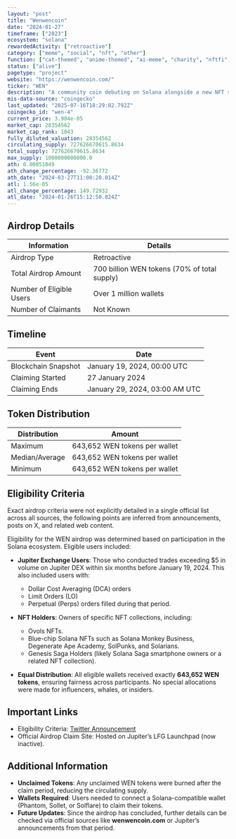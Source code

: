 ```yaml
---
layout: "post"
title: "Wenwencoin"
date: "2024-01-27"
timeframe: ["2023"]
ecosystem: "solana"
rewardedActivity: ["retroactive"]
category: ["meme", "social", "nft", "other"]
function: ["cat-themed", "anime-themed", "ai-meme", "charity", "nftfi", "fractionalized-nft", "solana-meme"]
status: ["alive"]
pagetype: "project"
website: "https://wenwencoin.com/"
ticker: "WEN"
description: "A community coin debuting on Solana alongside a new NFT standard, WNS 0.0."
mis-data-source: "coingecko"
last_updated: "2025-07-16T18:29:02.792Z"
coingecko_id: "wen-4"
current_price: 3.904e-05
market_cap: 28354562
market_cap_rank: 1043
fully_diluted_valuation: 28354562
circulating_supply: 727626670615.8634
total_supply: 727626670615.8634
max_supply: 1000000000000.0
ath: 0.00051049
ath_change_percentage: -92.36772
ath_date: "2024-03-27T11:00:20.014Z"
atl: 1.56e-05
atl_change_percentage: 149.72932
atl_date: "2024-01-26T15:12:50.824Z"
---
```


## Airdrop Details

| Information              | Details                                      |
| ------------------------ | -------------------------------------------- |
| Airdrop Type             | Retroactive                                  |
| Total Airdrop Amount     | 700 billion WEN tokens (70% of total supply) |
| Number of Eligible Users | Over 1 million wallets                       |
| Number of Claimants      | Not Known                                    |

## Timeline

| Event               | Date                           |
| ------------------- | ------------------------------ |
| Blockchain Snapshot | January 19, 2024, 00:00 UTC    |
| Claiming Started    | 27 January 2024                |
| Claiming Ends       | January 29, 2024, 03:00 AM UTC |

## Token Distribution

| Distribution   | Amount                        |
| -------------- | ----------------------------- |
| Maximum        | 643,652 WEN tokens per wallet |
| Median/Average | 643,652 WEN tokens per wallet |
| Minimum        | 643,652 WEN tokens per wallet |

## Eligibility Criteria

Exact airdrop criteria were not explicitly detailed in a single official list across all sources, the following points are inferred from announcements, posts on X, and related web content.

Eligibility for the WEN airdrop was determined based on participation in the Solana ecosystem. Eligible users included:

- **Jupiter Exchange Users**: Those who conducted trades exceeding $5 in volume on Jupiter DEX within six months before January 19, 2024. This also included users with:

  - Dollar Cost Averaging (DCA) orders
  - Limit Orders (LO)
  - Perpetual (Perps) orders filled during that period.

- **NFT Holders**: Owners of specific NFT collections, including:

  - Ovols NFTs.
  - Blue-chip Solana NFTs such as Solana Monkey Business, Degenerate Ape Academy, SolPunks, and Solarians.
  - Genesis Saga Holders (likely Solana Saga smartphone owners or a related NFT collection).

- **Equal Distribution**: All eligible wallets received exactly **643,652 WEN tokens**, ensuring fairness across participants. No special allocations were made for influencers, whales, or insiders.

## Important Links

- Eligibility Criteria: [Twitter Announcement](https://x.com/wenwencoin/status/1750882795335958775)
- Official Airdrop Claim Site: Hosted on Jupiter’s LFG Launchpad (now inactive).

## Additional Information

- **Unclaimed Tokens**: Any unclaimed WEN tokens were burned after the claim period, reducing the circulating supply.
- **Wallets Required**: Users needed to connect a Solana-compatible wallet (Phantom, Sollet, or Solflare) to claim their tokens.
- **Future Updates**: Since the airdrop has concluded, further details can be checked via official sources like **wenwencoin.com** or Jupiter’s announcements from that period.